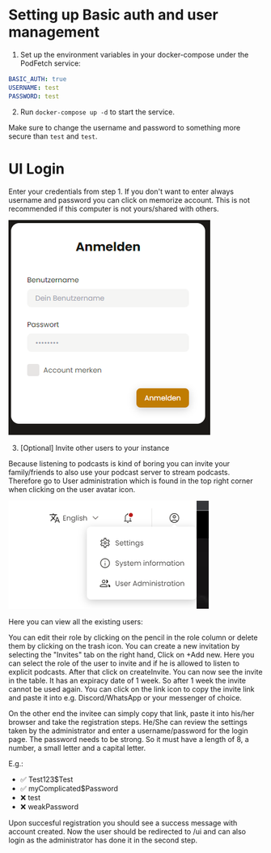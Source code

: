 # Setting up Basic auth and user management


1. Set up the environment variables in your docker-compose under the PodFetch service:

```yaml
BASIC_AUTH: true
USERNAME: test
PASSWORD: test
```


2. Run `docker-compose up -d` to start the service.

Make sure to change the username and password to something more secure than `test` and `test`.

# UI Login

Enter your credentials from step 1. If you don't want to enter always username and password you can click on memorize account. This is not recommended if this computer is not yours/shared with others.

![Login Screen](../images/basic_auth.png)


3. [Optional] Invite other users to your instance

Because listening to podcasts is kind of boring you can invite your family/friends to also use your podcast server to stream podcasts. Therefore go to User administration which is found in the top right corner when clicking on the user avatar icon.

![Basic Auth](../images/settings_menu.png)

Here you can view all the existing users:

You can edit their role by clicking on the pencil in the role column or delete them by clicking on the trash icon.
You can create a new invitation by selecting the "Invites" tab on the right hand, Click on +Add new. Here you can select the role of the user to invite and if he is allowed to listen to explicit podcasts. After that click on createInvite.
You can now see the invite in the table. It has an expiracy date of 1 week. So after 1 week the invite cannot be used again. You can click on the link icon to copy the invite link and paste it into e.g. Discord/WhatsApp or your messenger of choice.

On the other end the invitee can simply copy that link, paste it into his/her browser and take the registration steps. He/She can review the settings taken by the administrator and enter a username/password for the login page. The password needs to be strong. So it must have a length of 8, a number, a small letter and a capital letter.

E.g.:

- ✅ Test123$Test
- ✅ myComplicated$Password
- ❌ test
- ❌ weakPassword

Upon succesful registration you should see a success message with account created. Now the user should be redirected to /ui and can also login as the administrator has done it in the second step.

